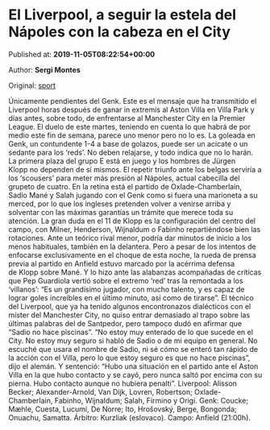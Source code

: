 
# El Liverpool, a seguir la estela del Nápoles con la cabeza en el City

Published at: **2019-11-05T08:22:54+00:00**

Author: **Sergi Montes**

Original: [sport](https://www.sport.es/es/noticias/champions/liverpool-seguir-estela-del-napoles-con-cabeza-city-7714455)

Únicamente pendientes del Genk. Este es el mensaje que ha transmitido el Liverpool horas después de ganar in extremis al Aston Villa en Villa Park y días antes, sobre todo, de enfrentarse al Manchester City en la Premier League. El duelo de este martes, teniendo en cuenta lo que habrá de por medio este fin de semana, parece uno menor pero no lo es. La goleada en Genk, un contundente 1-4 a base de golazos, puede ser un acicate o un sedante para los ‘reds’. No deben relajarse, y todo indica que no lo harán. La primera plaza del grupo E está en juego y los hombres de Jürgen Klopp no dependen de sí mismos.
El repetir triunfo ante los belgas serviría a los ‘scousers’ para meter más presión al Nápoles, actual cabecilla del grupeto de cuatro. En la retina está el partido de Oxlade-Chamberlain, Sadio Mané y Salah jugando con el Genk como si fuera una marioneta a su merced, por lo que los ingleses pretenden volver a venirse arriba y solventar con las máximas garantías un trámite que merece toda su atención.
La gran duda en el 11 de Klopp es la configuración del centro del campo, con Milner, Henderson, Wijnaldum o Fabinho repartiéndose bien las rotaciones. Ante un teórico rival menor, podría dar minutos de inicio a los menos habituales, también en la delantera.
Pero a pesar de los intentos de enfocarse exclusivamente en el choque de esta noche, la rueda de prensa previa al partido en Anfield estuvo marcado por la acérrima defensa de Klopp sobre Mané. Y lo hizo ante las alabanzas acompañadas de críticas que Pep Guardiola vertió sobre el extremo ‘red’ tras la remontada a los ‘villanos’: “Es un grandísimo jugador, con mucho talento, y es capaz de lograr goles increíbles en el último minuto, así como de tirarse&rdquor;.
El técnico del Liverpool, que ya ha tenido algunos encontronazos dialécticos con el míster del Manchester City, no quiso entrar demasiado al trapo sobre las últimas palabras del de Santpedor, pero tampoco dudó en afirmar que “Sadio no hace piscinas&rdquor;. “No estoy muy enterado de lo que sucede en el City. No estoy muy seguro si habló de Sadio o de mi equipo en general. No escuché que usara el nombre de Sadio, ni sé cómo se enteró tan rápido de la acción con el Villa, pero lo que estoy seguro es que no hace piscinas&rdquor;, dijo el alemán. Y sentenció: “Hubo una situación en el partido ante el Aston Villa en la que hubo contacto y se cayó, pero nunca saltó por encima con su pierna. Hubo contacto aunque no hubiera penalti&rdquor;.
Liverpool: Alisson Becker; Alexander-Arnold, Van Dijk, Lovren, Robertson; Oxlade-Chamberlain, Fabinho, Wijnaldum; Salah, Firmino y Origi.
Genk: Coucke; Mæhle, Cuesta, Lucumí, De Norre; Ito, Hrošovský, Berge, Bongonda; Onuachu, Samatta.
Árbitro: Kurzliak (eslovaco).
Campo: Anfield (21:00h).
